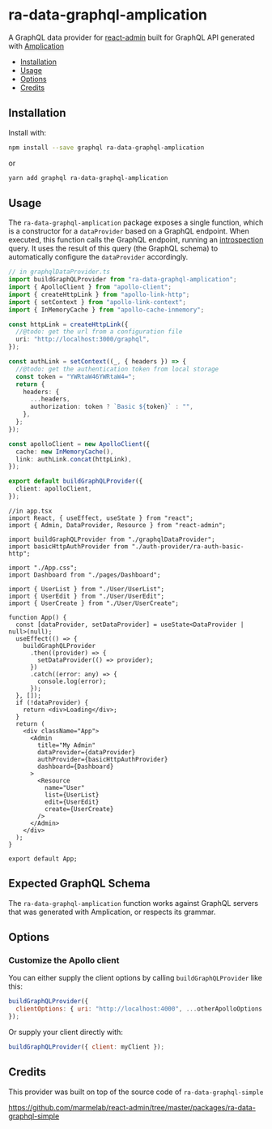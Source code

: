 # ra-data-graphql-amplication

A GraphQL data provider for [react-admin](https://github.com/marmelab/react-admin/)
built for GraphQL API generated with [Amplication](https://amplication.com)

- [Installation](#installation)
- [Usage](#usage)
- [Options](#options)
- [Credits](#credits)

## Installation

Install with:

```sh
npm install --save graphql ra-data-graphql-amplication
```

or

```sh
yarn add graphql ra-data-graphql-amplication
```

## Usage

The `ra-data-graphql-amplication` package exposes a single function, which is a constructor for a `dataProvider` based on a GraphQL endpoint. When executed, this function calls the GraphQL endpoint, running an [introspection](https://graphql.org/learn/introspection/) query. It uses the result of this query (the GraphQL schema) to automatically configure the `dataProvider` accordingly.

```ts
// in graphqlDataProvider.ts
import buildGraphQLProvider from "ra-data-graphql-amplication";
import { ApolloClient } from "apollo-client";
import { createHttpLink } from "apollo-link-http";
import { setContext } from "apollo-link-context";
import { InMemoryCache } from "apollo-cache-inmemory";

const httpLink = createHttpLink({
  //@todo: get the url from a configuration file
  uri: "http://localhost:3000/graphql",
});

const authLink = setContext((_, { headers }) => {
  //@todo: get the authentication token from local storage
  const token = "YWRtaW46YWRtaW4=";
  return {
    headers: {
      ...headers,
      authorization: token ? `Basic ${token}` : "",
    },
  };
});

const apolloClient = new ApolloClient({
  cache: new InMemoryCache(),
  link: authLink.concat(httpLink),
});

export default buildGraphQLProvider({
  client: apolloClient,
});
```

```tsx
//in app.tsx
import React, { useEffect, useState } from "react";
import { Admin, DataProvider, Resource } from "react-admin";

import buildGraphQLProvider from "./graphqlDataProvider";
import basicHttpAuthProvider from "./auth-provider/ra-auth-basic-http";

import "./App.css";
import Dashboard from "./pages/Dashboard";

import { UserList } from "./User/UserList";
import { UserEdit } from "./User/UserEdit";
import { UserCreate } from "./User/UserCreate";

function App() {
  const [dataProvider, setDataProvider] = useState<DataProvider | null>(null);
  useEffect(() => {
    buildGraphQLProvider
      .then((provider) => {
        setDataProvider(() => provider);
      })
      .catch((error: any) => {
        console.log(error);
      });
  }, []);
  if (!dataProvider) {
    return <div>Loading</div>;
  }
  return (
    <div className="App">
      <Admin
        title="My Admin"
        dataProvider={dataProvider}
        authProvider={basicHttpAuthProvider}
        dashboard={Dashboard}
      >
        <Resource
          name="User"
          list={UserList}
          edit={UserEdit}
          create={UserCreate}
        />
      </Admin>
    </div>
  );
}

export default App;
```

## Expected GraphQL Schema

The `ra-data-graphql-amplication` function works against GraphQL servers that was generated with Amplication, or respects its grammar.

## Options

### Customize the Apollo client

You can either supply the client options by calling `buildGraphQLProvider` like this:

```js
buildGraphQLProvider({
  clientOptions: { uri: "http://localhost:4000", ...otherApolloOptions },
});
```

Or supply your client directly with:

```js
buildGraphQLProvider({ client: myClient });
```

## Credits

This provider was built on top of the source code of `ra-data-graphql-simple`

https://github.com/marmelab/react-admin/tree/master/packages/ra-data-graphql-simple
